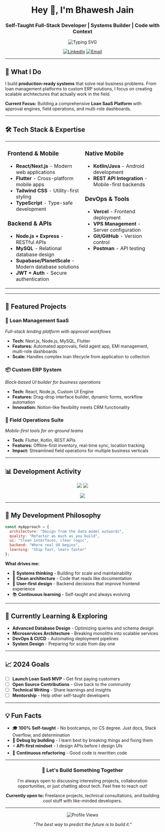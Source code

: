 <h1 align="center">Hey 👋, I'm Bhawesh Jain</h1>
<h3 align="center"><strong>Self-Taught Full-Stack Developer | Systems Builder | Code with Context</strong></h3>

<p align="center">
  <img src="https://readme-typing-svg.demolab.com?font=Courier+New&size=22&pause=1000&color=00FFB3&center=true&vCenter=true&width=600&lines=Building+systems%2C+not+just+features;Flutter+%7C+Next.js+%7C+Node.js+%7C+MySQL;Self-taught+%7C+API-first+%7C+Always+shipping" alt="Typing SVG" />
</p>

<div align="center">
  
[![LinkedIn](https://img.shields.io/badge/LinkedIn-0077B5?style=for-the-badge&logo=linkedin&logoColor=white)](https://www.linkedin.com/in/bhawesh-jain-b24141229)
[![Email](https://img.shields.io/badge/Email-D14836?style=for-the-badge&logo=gmail&logoColor=white)](mailto:bhaweshjainskype@gmail.com)

</div>

---

## 🚀 What I Do

I build **production-ready systems** that solve real business problems. From loan management platforms to custom ERP solutions, I focus on creating scalable architectures that actually work in the field.

**Current Focus:** Building a comprehensive **Loan SaaS Platform** with approval engines, field operations, and multi-role dashboards.

---

## 🛠️ Tech Stack & Expertise

<table>
<tr>
<td valign="top" width="50%">

### Frontend & Mobile
- **React/Next.js** - Modern web applications
- **Flutter** - Cross-platform mobile apps  
- **Tailwind CSS** - Utility-first styling
- **TypeScript** - Type-safe development

### Backend & APIs  
- **Node.js + Express** - RESTful APIs
- **MySQL** - Relational database design
- **Supabase/PlanetScale** - Modern database solutions
- **JWT + Auth** - Secure authentication

</td>
<td valign="top" width="50%">

### Native Mobile
- **Kotlin/Java** - Android development
- **REST API Integration** - Mobile-first backends

### DevOps & Tools
- **Vercel** - Frontend deployment
- **VPS Management** - Server configuration  
- **Git/GitHub** - Version control
- **Postman** - API testing

</td>
</tr>
</table>

---

## 💼 Featured Projects

### 🏦 **Loan Management SaaS**
*Full-stack lending platform with approval workflows*
- **Tech:** Next.js, Node.js, MySQL, Flutter
- **Features:** Automated approvals, field agent app, EMI management, multi-role dashboards
- **Scale:** Handles complex loan lifecycle from application to collection

### 📦 **Custom ERP System** 
*Block-based UI builder for business operations*
- **Tech:** React, Node.js, Custom UI Engine
- **Features:** Drag-drop interface builder, dynamic forms, workflow automation
- **Innovation:** Notion-like flexibility meets CRM functionality

### 📱 **Field Operations Suite**
*Mobile-first tools for on-ground teams*
- **Tech:** Flutter, Kotlin, REST APIs
- **Features:** Offline-first inventory, real-time sync, location tracking
- **Impact:** Streamlined field operations for multiple business verticals

---

## 📊 Development Activity

<p align="center">
  <img src="https://github-readme-stats.vercel.app/api?username=Bhawesh-Jain&show_icons=true&theme=tokyonight&hide_border=true&count_private=true" />
  <img src="https://github-readme-stats.vercel.app/api/top-langs/?username=Bhawesh-Jain&layout=compact&theme=tokyonight&hide_border=true" />
</p>

<p align="center">
  <img src="https://github-readme-activity-graph.vercel.app/graph?username=Bhawesh-Jain&theme=react-dark&hide_border=true&area=true&custom_title=📈+Contribution+Graph" />
</p>

---

## 🎯 My Development Philosophy

```javascript
const myApproach = {
  architecture: "Design from the data model outwards",
  quality: "Refactor as much as you build", 
  ui: "Clean interfaces, clear logic",
  backend: "Where real UX begins",
  learning: "Ship fast, learn faster"
};
```

**What drives me:**
- 🔧 **Systems thinking** - Building for scale and maintainability
- 📐 **Clean architecture** - Code that reads like documentation  
- 🎯 **User-first design** - Backend decisions that improve frontend experience
- 📚 **Continuous learning** - Self-taught and always evolving

---

## 🌱 Currently Learning & Exploring

- **Advanced Database Design** - Optimizing queries and schema design
- **Microservices Architecture** - Breaking monoliths into scalable services  
- **DevOps & CI/CD** - Automating deployment pipelines
- **System Design** - Preparing for scale from day one

---

## 📈 2024 Goals

- [ ] **Launch Loan SaaS MVP** - Get first paying customers
- [ ] **Open Source Contributions** - Give back to the community
- [ ] **Technical Writing** - Share learnings and insights
- [ ] **Mentorship** - Help other self-taught developers

---

## 💡 Fun Facts

- 🎓 **100% Self-taught** - No bootcamps, no CS degree. Just docs, Stack Overflow, and determination
- 🐛 **Debug by building** - I learn best by breaking things and fixing them
- ⚡ **API-first mindset** - I design APIs before I design UIs
- 🔄 **Continuous refactoring** - Good code is rewritten code

---

<div align="center">

### 🤝 Let's Build Something Together

I'm always open to discussing interesting projects, collaboration opportunities, or just chatting about tech. Feel free to reach out!

**Currently open to:** Freelance projects, technical consultations, and building cool stuff with like-minded developers.

---

<img src="https://visitor-badge.laobi.icu/badge?page_id=Bhawesh-Jain.Bhawesh-Jain" alt="Profile Views"/>

*"The best way to predict the future is to build it."*

</div>
